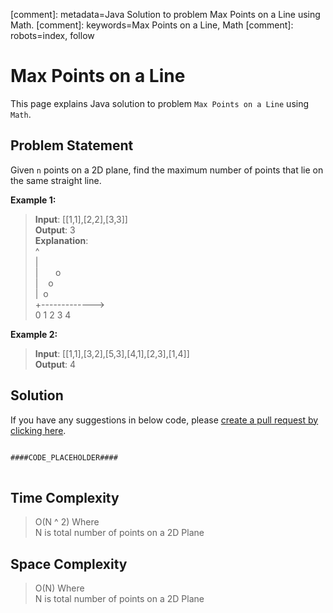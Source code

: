 [comment]: metadata=Java Solution to problem Max Points on a Line using Math.
[comment]: keywords=Max Points on a Line, Math
[comment]: robots=index, follow


<h1>Max Points on a Line</h1>
<p>
This page explains Java solution to problem <code class="inline">Max Points on a Line</code> using <code class="inline">Math</code>.
</p>


<h2 class="heading">Problem Statement</h2>
<p>
Given <code class="inline">n</code> points on a 2D plane, find the maximum number of points that lie on the same straight line.
</p>

<b>Example 1:</b>
<blockquote>
<p>
<b>Input</b>: [[1,1],[2,2],[3,3]]<br/>
<b>Output</b>: 3<br/>
<b>Explanation</b>: <br />
^<br />
|<br />
|&nbsp;&nbsp;&nbsp;&nbsp;&nbsp;&nbsp;&nbsp;o<br />
|&nbsp;&nbsp;&nbsp;&nbsp;o<br />     
|&nbsp;&nbsp;o<br />   
+-------------><br />
0  1  2  3  4
</p>
</blockquote>

<b>Example 2:</b>
<blockquote>
<p>
<b>Input</b>: [[1,1],[3,2],[5,3],[4,1],[2,3],[1,4]]<br/>
<b>Output</b>: 4<br/>
</p>
</blockquote>


<h2 class="heading">Solution</h2>
If you have any suggestions in below code, please <a href="####LINK_PLACEHOLDER####" target="_blank" rel="noopener noreferrer" class="absolute">create a pull request by clicking here</a>.
<pre>
<code class="language-java">
####CODE_PLACEHOLDER####
</code>
</pre>


<h2 class="heading">Time Complexity</h2>
<blockquote>
<p>
O(N ^ 2) Where <br />
N is total number of points on a 2D Plane
</p>
</blockquote>


<h2 class="heading">Space Complexity</h2>
<blockquote>
<p>
O(N) Where <br />
N is total number of points on a 2D Plane
</p>
</blockquote>